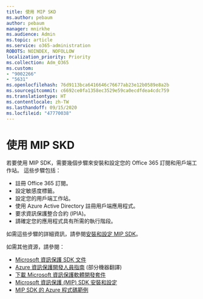 ```yaml
---
title: 使用 MIP SKD
ms.author: pebaum
author: pebaum
manager: mnirkhe
ms.audience: Admin
ms.topic: article
ms.service: o365-administration
ROBOTS: NOINDEX, NOFOLLOW
localization_priority: Priority
ms.collection: Adm_O365
ms.custom:
- "9002266"
- "5631"
ms.openlocfilehash: 76d9113bca6416646c76677ab23e12b0589e8a2b
ms.sourcegitcommit: c6692ce0fa1358ec3529e59ca0ecdfdea4cdc759
ms.translationtype: HT
ms.contentlocale: zh-TW
ms.lasthandoff: 09/15/2020
ms.locfileid: "47770038"
---
```

# <a name="using-mip-skd"></a>使用 MIP SKD

若要使用 MIP SDK，需要幾個步驟來安裝和設定您的 Office 365 訂閱和用戶端工作站。 這些步驟包括：

- 註冊 Office 365 訂閱。
- 設定敏感度標籤。
- 設定您的用戶端工作站。
- 使用 Azure Active Directory 註冊用戶端應用程式。
- 要求資訊保護整合合約 (IPIA)。
- 請確定您的應用程式具有所需的執行階段。

如需這些步驟的詳細資訊，請參閱[安裝和設定 MIP SDK](https://docs.microsoft.com/information-protection/develop/setup-configure-mip)。

如需其他資源，請參閱：

- [Microsoft 資訊保護 SDK 文件](https://docs.microsoft.com/information-protection/develop/)
- [Azure 資訊保護開發人員指南](https://docs.microsoft.com/azure/information-protection/develop/developers-guide) \(部分機器翻譯\)
- [下載 Microsoft 資訊保護軟體開發套件](https://www.microsoft.com/download/details.aspx?id=57392)
- [Microsoft 資訊保護 (MIP) SDK 安裝和設定](https://docs.microsoft.com/information-protection/develop/setup-configure-mip)
- [MIP SDK 的 Azure 程式碼範例](https://azure.microsoft.com/resources/samples/?sort=0&term=mipsdk)
